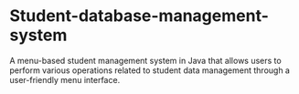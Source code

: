 # Student-database-management-system
A menu-based student management system in Java that allows users to perform various operations related to student data management through a user-friendly menu interface.
